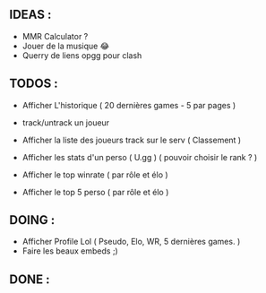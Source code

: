 ## IDEAS :

- MMR Calculator ?
- Jouer de la musique :joy:
- Querry de liens opgg pour clash

## TODOS : 

 
- Afficher L'historique ( 20 dernières games - 5 par pages )

- track/untrack un joueur
- Afficher la liste des joueurs track sur le serv ( Classement )

- Afficher les stats d'un perso ( U.gg ) ( pouvoir choisir le rank ? )
- Afficher le top winrate ( par rôle et élo )
- Afficher le top 5 perso ( par rôle et élo )

## DOING : 

- Afficher Profile Lol ( Pseudo, Elo, WR, 5 dernières games. )
- Faire les beaux embeds ;)


## DONE : 